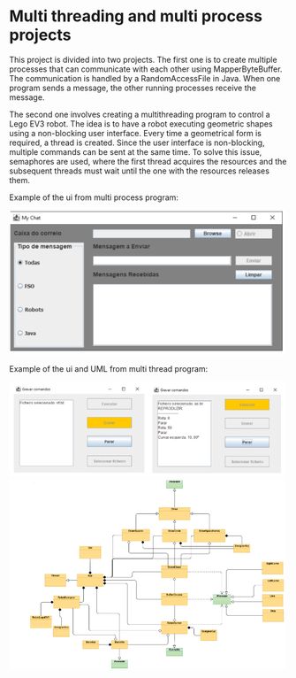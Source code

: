 # Multi threading and multi process projects


This project is divided into two projects. The first one is to create multiple processes that can communicate with each other using MapperByteBuffer. The communication is handled by a RandomAccessFile in Java. When one program sends a message, the other running processes receive the message. 


The second one involves creating a multithreading program to control a Lego EV3 robot. The idea is to have a robot executing geometric shapes using a non-blocking user interface. Every time a geometrical form is required, a thread is created. Since the user interface is non-blocking, multiple commands can be sent at the same time. To solve this issue, semaphores are used, where the first thread acquires the resources and the subsequent threads must wait until the one with the resources releases them.


Example of the ui from multi process program:

<img src=".//markdown_images/ui_multi_process.png" alt="drawing" width="500"/>


Example of the ui and UML from multi thread program:

<img src=".//markdown_images/ui_multi_thread.png" alt="drawing" width="500"/>
<img src=".//markdown_images/uml.png" alt="drawing" width="500"/>